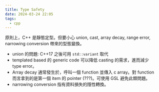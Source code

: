 ```yaml
---
title: Type Safety
date: 2024-03-24 22:05
tags:
  - cpp
---
```

原則上，C++ 是靜態定型。但要小心 union, cast, array decay, range error, narrowing conversion 帶來的型態變換。
- union 的問題: C++17 之後可用 `std::variant` 取代
- templated based 的 generic code 可以降低 casting 的需求，進而減少 type error。
- Array decay 通常發生於，呼叫一個 function 並傳入 c array。對 function 而言拿到的是第一個 item 的 pointer (???)。可使用 GSL 避免此類問題。
- narrowing conversion 指有資料損失的隱性轉換。